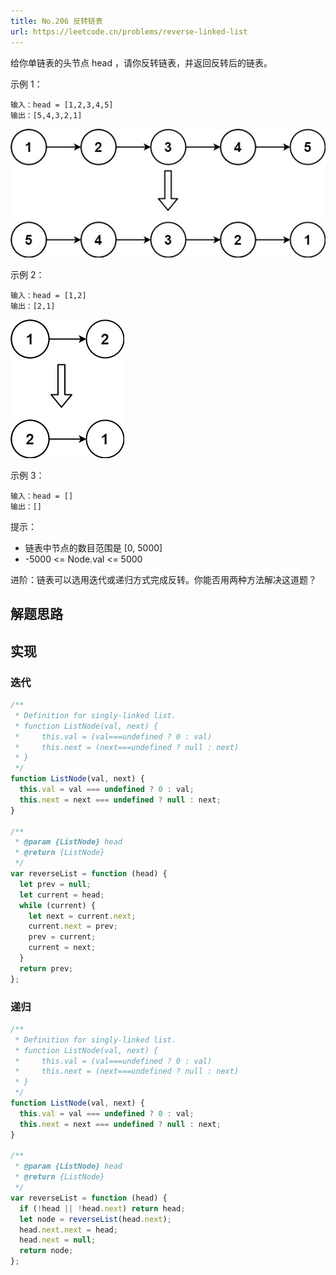 ```yaml
---
title: No.206 反转链表
url: https://leetcode.cn/problems/reverse-linked-list
---
```


给你单链表的头节点 head ，请你反转链表，并返回反转后的链表。

示例 1：

```text
输入：head = [1,2,3,4,5]
输出：[5,4,3,2,1]
```

![rev1ex1](https://raw.githubusercontent.com/wcywxq/image-store/master/ssg/code_leetcode_No.206_rev1ex1.png)

示例 2：

```text
输入：head = [1,2]
输出：[2,1]
```

![rev1ex2](https://raw.githubusercontent.com/wcywxq/image-store/master/ssg/code_leetcode_No.206_rev1ex2.png)

示例 3：

```text
输入：head = []
输出：[]
```

提示：

- 链表中节点的数目范围是 \[0, 5000\]
- -5000 <= Node.val <= 5000

进阶：链表可以选用迭代或递归方式完成反转。你能否用两种方法解决这道题？

## 解题思路

## 实现

### 迭代

```js
/**
 * Definition for singly-linked list.
 * function ListNode(val, next) {
 *     this.val = (val===undefined ? 0 : val)
 *     this.next = (next===undefined ? null : next)
 * }
 */
function ListNode(val, next) {
  this.val = val === undefined ? 0 : val;
  this.next = next === undefined ? null : next;
}

/**
 * @param {ListNode} head
 * @return {ListNode}
 */
var reverseList = function (head) {
  let prev = null;
  let current = head;
  while (current) {
    let next = current.next;
    current.next = prev;
    prev = current;
    current = next;
  }
  return prev;
};
```

### 递归

```js
/**
 * Definition for singly-linked list.
 * function ListNode(val, next) {
 *     this.val = (val===undefined ? 0 : val)
 *     this.next = (next===undefined ? null : next)
 * }
 */
function ListNode(val, next) {
  this.val = val === undefined ? 0 : val;
  this.next = next === undefined ? null : next;
}

/**
 * @param {ListNode} head
 * @return {ListNode}
 */
var reverseList = function (head) {
  if (!head || !head.next) return head;
  let node = reverseList(head.next);
  head.next.next = head;
  head.next = null;
  return node;
};
```
